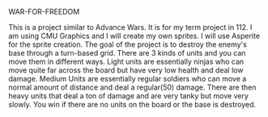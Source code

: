 WAR-FOR-FREEDOM


This is a project similar to Advance Wars. It is for my term project in 112.
I am using CMU Graphics and I will create my own sprites. I will use Asperite for the sprite creation. 
The goal of the project is to destroy the enemy's base through a turn-based grid. There are 3 kinds of units and you can move them in different ways. Light units are essentially ninjas who can move quite far across the board but have very low health and deal low damage. 
Medium Units are essentially regular soldiers who can move a normal amount of distance and deal a regular(50) damage. 
There are then heavy units that deal a ton of damage and are very tanky but move very slowly.
You win if there are no units on the board or the base is destroyed.
